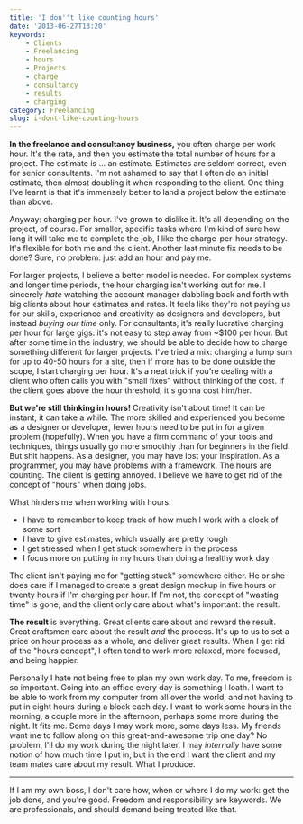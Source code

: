 ```yaml
---
title: 'I don''t like counting hours'
date: '2013-06-27T13:20'
keywords:
    - Clients
    - Freelancing
    - hours
    - Projects
    - charge
    - consultancy
    - results
    - charging
category: Freelancing
slug: i-dont-like-counting-hours
---
```


**In the freelance and consultancy business,** you often charge per work hour. It's the rate, and then you estimate the total number of hours for a project. The estimate is ... an estimate. Estimates are seldom correct, even for senior consultants. I'm not ashamed to say that I often do an initial estimate, then almost doubling it when responding to the client. One thing I've learnt is that it's immensely better to land a project below the estimate than above.
 
 Anyway: charging per hour. I've grown to dislike it. It's all depending on the project, of course. For smaller, specific tasks where I'm kind of sure how long it will take me to complete the job, I like the charge-per-hour strategy. It's flexible for both me and the client. Another last minute fix needs to be done? Sure, no problem: just add an hour and pay me.
 
 For larger projects, I believe a better model is needed. For complex systems and longer time periods, the hour charging isn't working out for me. I sincerely _hate_ watching the account manager dabbling back and forth with big clients about hour estimates and rates. It feels like they're not paying us for our skills, experience and creativity as designers and developers, but instead _buying our time_ only. For consultants, it's really lucrative charging per hour for large gigs: it's not easy to step away from ~$100 per hour. But after some time in the industry, we should be able to decide how to charge something different for larger projects. I've tried a mix: charging a lump sum for up to 40-50 hours for a site, then if more has to be done outside the scope, I start charging per hour. It's a neat trick if you're dealing with a client who often calls you with "small fixes" without thinking of the cost. If the client goes above the hour threshold, it's gonna cost him/her.
 
 **But we're still thinking in hours!** Creativity isn't about time! It can be instant, it can take a while. The more skilled and experienced you become as a designer or developer, fewer hours need to be put in for a given problem (hopefully). When you have a firm command of your tools and techniques, things usually go more smoothly than for beginners in the field. But shit happens. As a designer, you may have lost your inspiration. As a programmer, you may have problems with a framework. The hours are counting. The client is getting annoyed. I believe we have to get rid of the concept of "hours" when doing jobs.
 
 What hinders me when working with hours:
- I have to remember to keep track of how much I work with a clock of some sort
- I have to give estimates, which usually are pretty rough
- I get stressed when I get stuck somewhere in the process
- I focus more on putting in my hours than doing a healthy work day

The client isn't paying me for "getting stuck" somewhere either. He or she does care if I managed to create a great design mockup in five hours or twenty hours if I'm charging per hour. If I'm not, the concept of "wasting time" is gone, and the client only care about what's important: the result.
 
 **The result** is everything. Great clients care about and reward the result. Great craftsmen care about the result _and_ the process. It's up to us to set a price on hour process as a whole, and deliver great results. When I get rid of the "hours concept", I often tend to work more relaxed, more focused, and being happier.
 
 Personally I hate not being free to plan my own work day. To me, freedom is so important. Going into an office every day is something I loath. I want to be able to work from my computer from all over the world, and not having to put in eight hours during a block each day. I want to work some hours in the morning, a couple more in the afternoon, perhaps some more during the night. It fits me. Some days I may work more, some days less. My friends want me to follow along on this great-and-awesome trip one day? No problem, I'll do my work during the night later. I may _internally_ have some notion of how much time I put in, but in the end I want the client and my team mates care about my result. What I produce.
* * *
If I am my own boss, I don't care how, when or where I do my work: get the job done, and you're good. Freedom and responsibility are keywords. We are professionals, and should demand being treated like that.
